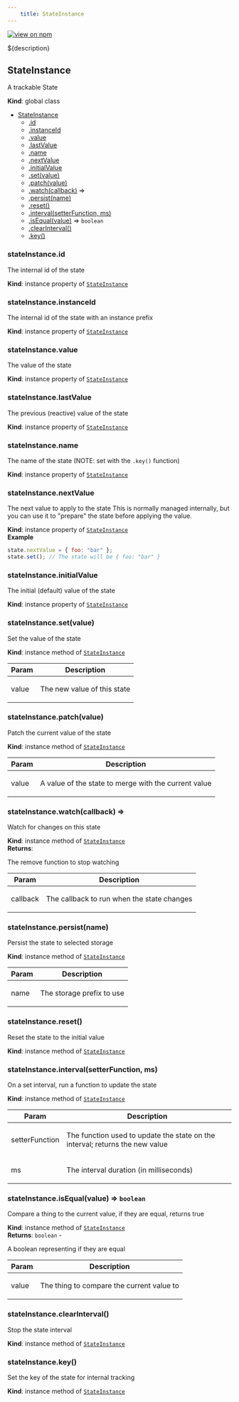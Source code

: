 ```yaml
--- 
	title: StateInstance 
--- 
```


[![view on npm](http://img.shields.io/npm/v/@plexusjs/core.svg)](https://www.npmjs.org/package/@plexusjs/core)

${description}
<a name="StateInstance"></a>

## StateInstance
<p>A trackable State</p>

**Kind**: global class  

* [StateInstance](#StateInstance)
    * [.id](#StateInstance+id)
    * [.instanceId](#StateInstance+instanceId)
    * [.value](#StateInstance+value)
    * [.lastValue](#StateInstance+lastValue)
    * [.name](#StateInstance+name)
    * [.nextValue](#StateInstance+nextValue)
    * [.initialValue](#StateInstance+initialValue)
    * [.set(value)](#StateInstance+set)
    * [.patch(value)](#StateInstance+patch)
    * [.watch(callback)](#StateInstance+watch) ⇒
    * [.persist(name)](#StateInstance+persist)
    * [.reset()](#StateInstance+reset)
    * [.interval(setterFunction, ms)](#StateInstance+interval)
    * [.isEqual(value)](#StateInstance+isEqual) ⇒ <code>boolean</code>
    * [.clearInterval()](#StateInstance+clearInterval)
    * [.key()](#StateInstance+key)

<a name="StateInstance+id"></a>

### stateInstance.id
<p>The internal id of the state</p>

**Kind**: instance property of [<code>StateInstance</code>](#StateInstance)  
<a name="StateInstance+instanceId"></a>

### stateInstance.instanceId
<p>The internal id of the state with an instance prefix</p>

**Kind**: instance property of [<code>StateInstance</code>](#StateInstance)  
<a name="StateInstance+value"></a>

### stateInstance.value
<p>The value of the state</p>

**Kind**: instance property of [<code>StateInstance</code>](#StateInstance)  
<a name="StateInstance+lastValue"></a>

### stateInstance.lastValue
<p>The previous (reactive) value of the state</p>

**Kind**: instance property of [<code>StateInstance</code>](#StateInstance)  
<a name="StateInstance+name"></a>

### stateInstance.name
<p>The name of the state (NOTE: set with the <code>.key()</code> function)</p>

**Kind**: instance property of [<code>StateInstance</code>](#StateInstance)  
<a name="StateInstance+nextValue"></a>

### stateInstance.nextValue
<p>The next value to apply to the state
This is normally managed internally, but you can use it to &quot;prepare&quot; the state before applying the value.</p>

**Kind**: instance property of [<code>StateInstance</code>](#StateInstance)  
**Example**  
```js
state.nextValue = { foo: "bar" };
state.set(); // The state will be { foo: "bar" }
```
<a name="StateInstance+initialValue"></a>

### stateInstance.initialValue
<p>The initial (default) value of the state</p>

**Kind**: instance property of [<code>StateInstance</code>](#StateInstance)  
<a name="StateInstance+set"></a>

### stateInstance.set(value)
<p>Set the value of the state</p>

**Kind**: instance method of [<code>StateInstance</code>](#StateInstance)  

| Param | Description |
| --- | --- |
| value | <p>The new value of this state</p> |

<a name="StateInstance+patch"></a>

### stateInstance.patch(value)
<p>Patch the current value of the state</p>

**Kind**: instance method of [<code>StateInstance</code>](#StateInstance)  

| Param | Description |
| --- | --- |
| value | <p>A value of the state to merge with the current value</p> |

<a name="StateInstance+watch"></a>

### stateInstance.watch(callback) ⇒
<p>Watch for changes on this state</p>

**Kind**: instance method of [<code>StateInstance</code>](#StateInstance)  
**Returns**: <p>The remove function to stop watching</p>  

| Param | Description |
| --- | --- |
| callback | <p>The callback to run when the state changes</p> |

<a name="StateInstance+persist"></a>

### stateInstance.persist(name)
<p>Persist the state to selected storage</p>

**Kind**: instance method of [<code>StateInstance</code>](#StateInstance)  

| Param | Description |
| --- | --- |
| name | <p>The storage prefix to use</p> |

<a name="StateInstance+reset"></a>

### stateInstance.reset()
<p>Reset the state to the initial value</p>

**Kind**: instance method of [<code>StateInstance</code>](#StateInstance)  
<a name="StateInstance+interval"></a>

### stateInstance.interval(setterFunction, ms)
<p>On a set interval, run a function to update the state</p>

**Kind**: instance method of [<code>StateInstance</code>](#StateInstance)  

| Param | Description |
| --- | --- |
| setterFunction | <p>The function used to update the state on the interval; returns the new value</p> |
| ms | <p>The interval duration (in milliseconds)</p> |

<a name="StateInstance+isEqual"></a>

### stateInstance.isEqual(value) ⇒ <code>boolean</code>
<p>Compare a thing to the current value, if they are equal, returns true</p>

**Kind**: instance method of [<code>StateInstance</code>](#StateInstance)  
**Returns**: <code>boolean</code> - <p>A boolean representing if they are equal</p>  

| Param | Description |
| --- | --- |
| value | <p>The thing to compare the current value to</p> |

<a name="StateInstance+clearInterval"></a>

### stateInstance.clearInterval()
<p>Stop the state interval</p>

**Kind**: instance method of [<code>StateInstance</code>](#StateInstance)  
<a name="StateInstance+key"></a>

### stateInstance.key()
<p>Set the key of the state for internal tracking</p>

**Kind**: instance method of [<code>StateInstance</code>](#StateInstance)  
